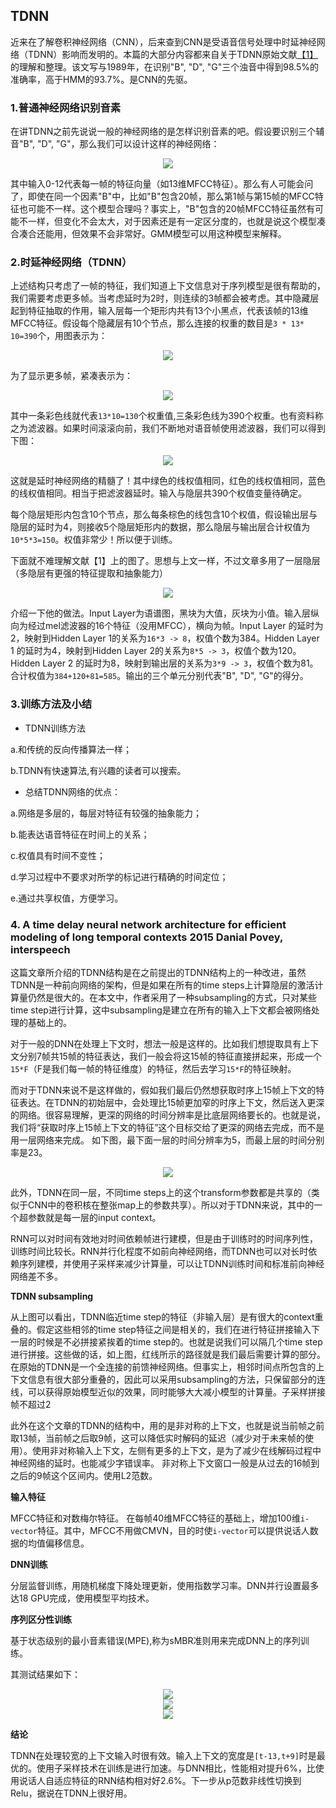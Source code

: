 ## TDNN

<!-- https://www.chenzhengyang.cn/2019/03/20/paper-reading-tdnn/ -->

<!-- https://blog.csdn.net/qq_14962179/article/details/87926351 -->

<!-- https://blog.csdn.net/richard2357/article/details/16896837 -->

<!-- https://blog.csdn.net/w_manhong/article/details/100731180 -->

<!-- http://pelhans.com/2018/02/11/kaldi-note8/ -->
<!-- https://blog.csdn.net/richard2357/article/details/16896837 -->

近来在了解卷积神经网络（CNN），后来查到CNN是受语音信号处理中时延神经网络（TDNN）影响而发明的。本篇的大部分内容都来自关于TDNN原始文献[【1】](https://www.researchgate.net/publication/3175480_Phoneme_recognition_using_time-delay_neural_networks)的理解和整理。该文写与1989年，在识别"B", "D", "G"三个浊音中得到98.5%的准确率，高于HMM的93.7%。是CNN的先驱。

### 1.普通神经网络识别音素

在讲TDNN之前先说说一般的神经网络的是怎样识别音素的吧。假设要识别三个辅音"B", "D", "G"，那么我们可以设计这样的神经网络：

<div align=center>
    <img src="zh-cn/img/ch22/p1.png"   /> 
</div>

其中输入0-12代表每一帧的特征向量（如13维MFCC特征）。那么有人可能会问了，即使在同一个因素"B"中，比如"B"包含20帧，那么第1帧与第15帧的MFCC特征也可能不一样。这个模型合理吗？事实上，"B"包含的20帧MFCC特征虽然有可能不一样，但变化不会太大，对于因素还是有一定区分度的，也就是说这个模型凑合凑合还能用，但效果不会非常好。GMM模型可以用这种模型来解释。

### 2.时延神经网络（TDNN）

上述结构只考虑了一帧的特征，我们知道上下文信息对于序列模型是很有帮助的，我们需要考虑更多帧。当考虑延时为2时，则连续的3帧都会被考虑。其中隐藏层起到特征抽取的作用，输入层每一个矩形内共有13个小黑点，代表该帧的13维MFCC特征。假设每个隐藏层有10个节点，那么连接的权重的数目是`3 * 13* 10=390`个，用图表示为：

<div align=center>
    <img src="zh-cn/img/ch22/p2.png"   /> 
</div>

为了显示更多帧，紧凑表示为：

<div align=center>
    <img src="zh-cn/img/ch22/p3.png"   /> 
</div>

其中一条彩色线就代表`13*10=130`个权重值,三条彩色线为390个权重。也有资料称之为滤波器。如果时间滚滚向前，我们不断地对语音帧使用滤波器，我们可以得到下图：

<div align=center>
    <img src="zh-cn/img/ch22/p4.png"   /> 
</div>

这就是延时神经网络的精髓了！其中绿色的线权值相同，红色的线权值相同，蓝色的线权值相同。相当于把滤波器延时。输入与隐层共390个权值变量待确定。

每个隐层矩形内包含10个节点，那么每条棕色的线包含10个权值，假设输出层与隐层的延时为4，则接收5个隐层矩形内的数据，那么隐层与输出层合计权值为`10*5*3=150`。权值非常少！所以便于训练。

下面就不难理解文献【1】上的图了。思想与上文一样，不过文章多用了一层隐层（多隐层有更强的特征提取和抽象能力）

<div align=center>
    <img src="zh-cn/img/ch22/p5.png"   /> 
</div>

介绍一下他的做法。Input Layer为语谱图，黑块为大值，灰块为小值。输入层纵向为经过mel滤波器的16个特征（没用MFCC），横向为帧。Input Layer 的延时为2，映射到Hidden Layer 1的关系为`16*3 -> 8`，权值个数为384。Hidden Layer 1 的延时为4，映射到Hidden Layer 2的关系为`8*5 -> 3`，权值个数为120。Hidden Layer 2 的延时为8，映射到输出层的关系为`3*9 -> 3`，权值个数为81。合计权值为`384+120+81=585`。输出的三个单元分别代表"B", "D", "G"的得分。

### 3.训练方法及小结

+ TDNN训练方法

a.和传统的反向传播算法一样；

b.TDNN有快速算法,有兴趣的读者可以搜索。

+ 总结TDNN网络的优点：

a.网络是多层的，每层对特征有较强的抽象能力；

b.能表达语音特征在时间上的关系；

c.权值具有时间不变性；

d.学习过程中不要求对所学的标记进行精确的时间定位；

e.通过共享权值，方便学习。

### 4. A time delay neural network architecture for efficient modeling of long temporal contexts 2015 Danial Povey, interspeech

这篇文章所介绍的TDNN结构是在之前提出的TDNN结构上的一种改进，虽然TDNN是一种前向网络的架构，但是如果在所有的time steps上计算隐层的激活计算量仍然是很大的。在本文中，作者采用了一种subsampling的方式，只对某些time step进行计算，这中subsampling是建立在所有的输入上下文都会被网络处理的基础上的。

对于一般的DNN在处理上下文时，想法一般是这样的。比如我们想提取具有上下文分别7帧共15帧的特征表达，我们一般会将这15帧的特征直接拼起来，形成一个`15*F`（F是我们每一帧的特征维度）的特征，然后去学习`15*F`的特征映射。

而对于TDNN来说不是这样做的，假如我们最后仍然想获取时序上15帧上下文的特征表达。在TDNN的初始层中，会处理比15帧更加窄的时序上下文，然后送入更深的网络。很容易理解，更深的网络的时间分辨率是比底层网络要长的。也就是说，我们将“获取时序上15帧上下文的特征”这个目标交给了更深的网络去完成，而不是用一层网络来完成。 如下图，最下面一层的时间分辨率为5，而最上层的时间分别率是23。

<div align=center>
    <img src="zh-cn/img/ch22/p6.png"   /> 
</div>

此外，TDNN在同一层，不同time steps上的这个transform参数都是共享的（类似于CNN中的卷积核在整张map上的参数共享）。所以对于TDNN来说，其中的一个超参数就是每一层的input context。

RNN可以对时间有效地对时间依赖帧进行建模，但是由于训练时的时间序列性，训练时间比较长。RNN并行化程度不如前向神经网络，而TDNN也可以对长时依赖序列建模，并使用子采样来减少计算量，可以让TDNN训练时间和标准前向神经网络差不多。

**TDNN subsampling**

从上图可以看出，TDNN临近time step的特征（非输入层）是有很大的context重叠的。假定这些相邻的time step特征之间是相关的，我们在进行特征拼接输入下一层的时候是不必拼接紧挨着的time step的。也就是说我们可以隔几个time step进行拼接。这些做的话，如上图，红线所示的路径就是我们最后需要计算的部分。在原始的TDNN是一个全连接的前馈神经网络。但事实上，相邻时间点所包含的上下文信息有很大部分重叠的，因此可以采用subsampling的方法，只保留部分的连线，可以获得原始模型近似的效果，同时能够大大减小模型的计算量。子采样拼接帧不超过2

此外在这个文章的TDNN的结构中，用的是非对称的上下文，也就是说当前帧之前取13帧，当前帧之后取9帧，这可以降低实时解码的延迟（减少对于未来帧的使用）。使用非对称输入上下文，左侧有更多的上下文，是为了减少在线解码过程中神经网络的延时。也能减少字错误率。
非对称上下文窗口一般是从过去的16帧到之后的9帧这个区间内。使用L2范数。

**输入特征**

MFCC特征和对数梅尔特征。
在每帧40维MFCC特征的基础上，增加100维`i-vector`特征。其中，MFCC不用做CMVN，目的时使`i-vector`可以提供说话人数据的均值偏移信息。

**DNN训练**

分层监督训练，用随机梯度下降处理更新，使用指数学习率。DNN并行设置最多达18 GPU完成，使用模型平均技术。

**序列区分性训练**

基于状态级别的最小音素错误(MPE),称为sMBR准则用来完成DNN上的序列训练。

其测试结果如下：

<div align=center>
    <img src="zh-cn/img/ch22/p7.png"   /> 
</div>

<div align=center>
    <img src="zh-cn/img/ch22/p8.png"   /> 
</div>

<div align=center>
    <img src="zh-cn/img/ch22/p9.png"   /> 
</div>


**结论**

TDNN在处理较宽的上下文输入时很有效。输入上下文的宽度是`[t-13,t+9]`时是最优的。使用子采样技术在训练是进行加速。与DNN相比，性能相对提升6%，比使用说话人自适应特征的RNN结构相对好2.6%。下一步从p范数非线性切换到Relu，据说在TDNN上很好用。